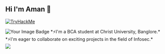 ## Hi I'm Aman 👋
[![TryHackMe](https://tryhackme-badges.s3.amazonaws.com/your-username.png)](https://tryhackme.com/p/Demonz0923)

<img src="https://tryhackme-badges.s3.amazonaws.com/Demonz0923.png" alt="Your Image Badge" />
*⚡I'm a BCA student at Christ University, Banglore.*<br>
*⚡I'm eager to collaborate on exciting projects in the field of Infosec.*<br>

 <img src="https://camo.githubusercontent.com/542fee8f9a897ebb0f8df475e9201107c965a7fbfb6ba9630f8c914014a5e30e/68747470733a2f2f6d656469612e67697068792e636f6d2f6d656469612f785469546e656a4e5153516439647165556f2f736f757263652e676966"/>
<!--  
**amandalal123/amandalal123** is a ✨ _special_ ✨ repository because its `README.md` (this file) appears on your GitHub profile.

Here are some ideas to get you started:

- 🔭 I’m currently working on ...
- 🌱 I’m currently learning ...
- 👯 I’m looking to collaborate on ...
- 🤔 I’m looking for help with ...
- 💬 Ask me about ...
- 📫 How to reach me: ...
- 😄 Pronouns: ...
- ⚡ Fun fact: ...
-->
